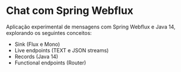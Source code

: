 # Chat com Spring Webflux

Aplicação experimental de mensagens com Spring Webflux e Java 14, explorando os seguintes conceitos:

- Sink (Flux e Mono)
- Live endpoints (TEXT e JSON streams)
- Records (Java 14)
- Functional endpoints (Router)